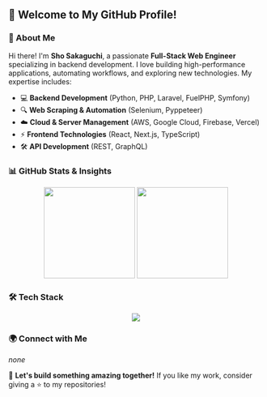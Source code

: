 ## 👋 Welcome to My GitHub Profile!

### 🚀 About Me
Hi there! I'm **Sho Sakaguchi**, a passionate **Full-Stack Web Engineer** specializing in backend development. I love building high-performance applications, automating workflows, and exploring new technologies. My expertise includes:

- 💻 **Backend Development** (Python, PHP, Laravel, FuelPHP, Symfony)
- 🔍 **Web Scraping & Automation** (Selenium, Pyppeteer)
- ☁️ **Cloud & Server Management** (AWS, Google Cloud, Firebase, Vercel)
- ⚡ **Frontend Technologies** (React, Next.js, TypeScript)
- 🛠 **API Development** (REST, GraphQL)

### 📊 GitHub Stats & Insights
<div align="center">
  <img height="180px" src="https://github-readme-stats-clone-hla9.vercel.app/api?username=shossss&show_icons=true&theme=radical&token=PAT_1" />
  <img height="180px" src="https://github-readme-stats-clone-hla9.vercel.app/api/top-langs/?username=shossss&layout=compact&theme=radical&token=PAT_1" />
</div>

### 🛠 Tech Stack
<div align="center">
  <p align="center">
    <img src="https://skillicons.dev/icons?i=py,php,laravel,symfony,html,css,js,ts,jquery,react,nextjs,aws,gcp,firebase,vercel,docker,git,jenkins,linux,mysql,postgres,redis" />
  </p>
</div>

### 🌍 Connect with Me
_none_

🚀 **Let's build something amazing together!** If you like my work, consider giving a ⭐️ to my repositories!
